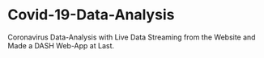 # Covid-19-Data-Analysis
Coronavirus Data-Analysis with Live Data Streaming from the Website and Made a DASH Web-App at Last.
